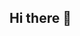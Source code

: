 ## Hi there 👋

<!--
**Notfounded-777/Notfounded-777** is a ✨ _special_ ✨ repository because its `README.md` (this file) appears on your GitHub profile.

I do web development, GitHub, Python, and more.
🛠 I love automating processes and experimenting with technologies. 
📫 Contact me: ibragimtate@gmail.com

---
> 👀 Stay tuned!
-->
